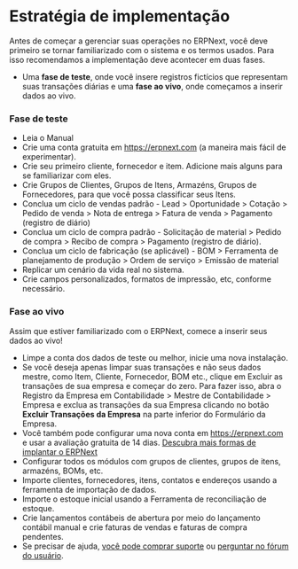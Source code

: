 # Estratégia de implementação


Antes de começar a gerenciar suas operações no ERPNext, você deve primeiro se tornar
familiarizado com o sistema e os termos usados. Para isso recomendamos
a implementação deve acontecer em duas fases.


* Uma **fase de teste**, onde você insere registros fictícios que representam suas transações diárias e uma **fase ao vivo**, onde começamos a inserir dados ao vivo.


### Fase de teste


* Leia o Manual
* Crie uma conta gratuita em <https://erpnext.com> (a maneira mais fácil de experimentar).
* Crie seu primeiro cliente, fornecedor e item. Adicione mais alguns para se familiarizar com eles.
* Crie Grupos de Clientes, Grupos de Itens, Armazéns, Grupos de Fornecedores, para que você possa classificar seus Itens.
* Conclua um ciclo de vendas padrão - Lead > Oportunidade > Cotação > Pedido de venda > Nota de entrega > Fatura de venda > Pagamento (registro de diário)
* Conclua um ciclo de compra padrão - Solicitação de material > Pedido de compra > Recibo de compra > Pagamento (registro de diário).
* Conclua um ciclo de fabricação (se aplicável) - BOM > Ferramenta de planejamento de produção > Ordem de serviço > Emissão de material
* Replicar um cenário da vida real no sistema.
* Crie campos personalizados, formatos de impressão, etc, conforme necessário.


### Fase ao vivo


Assim que estiver familiarizado com o ERPNext, comece a inserir seus dados ao vivo!


* Limpe a conta dos dados de teste ou melhor, inicie uma nova instalação.
* Se você deseja apenas limpar suas transações e não seus dados mestre, como Item, Cliente, Fornecedor, BOM etc., clique em Excluir as transações de sua empresa e começar do zero. Para fazer isso, abra o Registro da Empresa em Contabilidade > Mestre de Contabilidade > Empresa e exclua as transações da sua Empresa clicando no botão **Excluir Transações da Empresa** na parte inferior do Formulário da Empresa.
* Você também pode configurar uma nova conta em <https://erpnext.com> e usar a avaliação gratuita de 14 dias. [Descubra mais formas de implantar o ERPNext](getting-started-with-erpnext)
* Configurar todos os módulos com grupos de clientes, grupos de itens, armazéns, BOMs, etc.
* Importe clientes, fornecedores, itens, contatos e endereços usando a ferramenta de importação de dados.
* Importe o estoque inicial usando a Ferramenta de reconciliação de estoque.
* Crie lançamentos contábeis de abertura por meio do lançamento contábil manual e crie faturas de vendas e faturas de compra pendentes.
* Se precisar de ajuda, [você pode comprar suporte](https://erpnext.com/pricing) ou [perguntar no fórum do usuário](https://discuss.erpnext.com).
